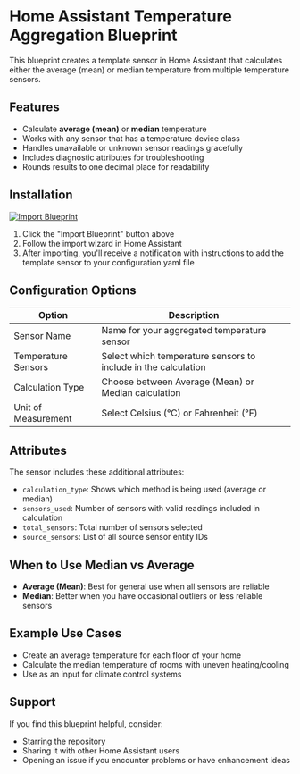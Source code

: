 # Home Assistant Temperature Aggregation Blueprint

This blueprint creates a template sensor in Home Assistant that calculates either the average (mean) or median temperature from multiple temperature sensors.

## Features

- Calculate **average (mean)** or **median** temperature
- Works with any sensor that has a temperature device class
- Handles unavailable or unknown sensor readings gracefully
- Includes diagnostic attributes for troubleshooting
- Rounds results to one decimal place for readability

## Installation

[![Import Blueprint](https://my.home-assistant.io/badges/blueprint_import.svg)](https://my.home-assistant.io/redirect/blueprint_import/?blueprint_url=https://raw.githubusercontent.com/TheTrickeyOne/home-assistant/main/ha-blueprints/temperature-aggregation/temperature_aggregation.yaml)

1. Click the "Import Blueprint" button above
3. Follow the import wizard in Home Assistant
4. After importing, you'll receive a notification with instructions to add the template sensor to your configuration.yaml file

## Configuration Options

| Option | Description |
|--------|-------------|
| Sensor Name | Name for your aggregated temperature sensor |
| Temperature Sensors | Select which temperature sensors to include in the calculation |
| Calculation Type | Choose between Average (Mean) or Median calculation |
| Unit of Measurement | Select Celsius (°C) or Fahrenheit (°F) |

## Attributes

The sensor includes these additional attributes:

- `calculation_type`: Shows which method is being used (average or median)
- `sensors_used`: Number of sensors with valid readings included in calculation
- `total_sensors`: Total number of sensors selected
- `source_sensors`: List of all source sensor entity IDs

## When to Use Median vs Average

- **Average (Mean)**: Best for general use when all sensors are reliable
- **Median**: Better when you have occasional outliers or less reliable sensors

## Example Use Cases

- Create an average temperature for each floor of your home
- Calculate the median temperature of rooms with uneven heating/cooling
- Use as an input for climate control systems

## Support

If you find this blueprint helpful, consider:
- Starring the repository
- Sharing it with other Home Assistant users
- Opening an issue if you encounter problems or have enhancement ideas
